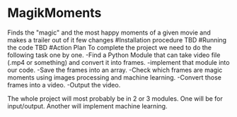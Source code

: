 # MagikMoments
Finds the "magic" and the most happy moments of a given movie and makes a trailer out of it
few changes
#Installation procedure
TBD
#Running the code
TBD
#Action Plan
To complete the project we need to do the following task one by one.
-Find a Python Module that can take video file (.mp4 or something) and convert it into frames.
-implement that module into our code.
-Save the frames into an array.
-Check which frames are magic moments using images processing and machine learning.
-Convert those frames into a video.
-Output the video.

The whole project will most probably be in 2 or 3 modules.
One will be for input/output. Another will implement machine learning.
